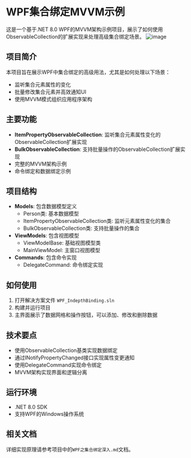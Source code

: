# WPF集合绑定MVVM示例

这是一个基于.NET 8.0 WPF的MVVM架构示例项目，展示了如何使用ObservableCollection的扩展实现来处理高级集合绑定场景。
![image](https://github.com/user-attachments/assets/f367f5fb-046b-48da-ae87-b94c5930ea63)

## 项目简介

本项目旨在展示WPF中集合绑定的高级用法，尤其是如何处理以下场景：
- 监听集合元素属性的变化
- 批量修改集合元素并高效通知UI
- 使用MVVM模式组织应用程序架构

## 主要功能

- **ItemPropertyObservableCollection**: 监听集合元素属性变化的ObservableCollection扩展实现
- **BulkObservableCollection**: 支持批量操作的ObservableCollection扩展实现
- 完整的MVVM架构示例
- 命令绑定和数据绑定示例

## 项目结构

- **Models**: 包含数据模型定义
  - Person类: 基本数据模型
  - ItemPropertyObservableCollection类: 监听元素属性变化的集合
  - BulkObservableCollection类: 支持批量操作的集合
- **ViewModels**: 包含视图模型
  - ViewModelBase: 基础视图模型类
  - MainViewModel: 主窗口视图模型
- **Commands**: 包含命令实现
  - DelegateCommand: 命令绑定实现

## 如何使用

1. 打开解决方案文件 `WPF_IndepthBinding.sln`
2. 构建并运行项目
3. 主界面展示了数据网格和操作按钮，可以添加、修改和删除数据

## 技术要点

- 使用ObservableCollection基类实现数据绑定
- 通过INotifyPropertyChanged接口实现属性变更通知
- 使用DelegateCommand实现命令绑定
- MVVM架构实现界面和逻辑分离

## 运行环境

- .NET 8.0 SDK
- 支持WPF的Windows操作系统

## 相关文档

详细实现原理请参考项目中的`WPF之集合绑定深入.md`文档。
